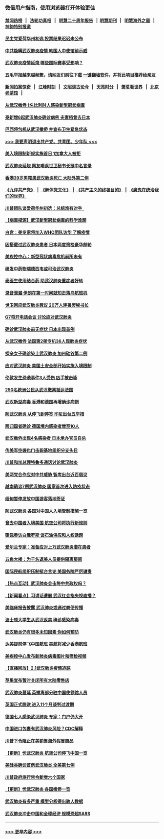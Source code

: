 ### [微信用户指南，使用浏览器打开体验更佳](https://github.com/gfw-breaker/banned-news1/blob/master/indexes/wechat-guide.md?t=0)
#### [禁闻热榜](热点新闻.md?t=0)  &nbsp;&nbsp;|&nbsp;&nbsp; [法轮功真相](https://github.com/gfw-breaker/truth/blob/master/README.md?t=0) &nbsp;&nbsp;|&nbsp;&nbsp; [明慧二十周年报告](https://github.com/gfw-breaker/mh-reports/blob/master/README.md?t=0) &nbsp;&nbsp;|&nbsp;&nbsp;[明慧期刊](https://github.com/gfw-breaker/mh-qikan) &nbsp;&nbsp;|&nbsp;&nbsp; [明慧海外之窗](https://github.com/gfw-breaker/mh-news/blob/master/README.md?t=0) &nbsp;&nbsp;|&nbsp;&nbsp; [神韵特别报道](https://github.com/gfw-breaker/mh-news/blob/master/shenyun.md?t=0)
#### [民主党爱荷华州初选 投票结果迟迟未公布](../pages/nsc418/n11844207.md?t=02050255) 
#### [中共隐瞒武汉肺炎疫情 韩国人中使馆前示威](../pages/nsc418/n11844084.md?t=02050255) 
#### [武汉肺炎疫情延烧 哪些国际赛事受影响？](../pages/nsc418/n11843958.md?t=02050255) 
#### 五毛举报越来越频繁，请网友们前往下载 [一键翻墙软件](https://github.com/gfw-breaker/ssr-accounts)，并将此项目推荐给亲友
#### [新闻拍案惊奇](https://github.com/gfw-breaker/banned-news1/blob/master/pages/link4.md) &nbsp;&nbsp;|&nbsp;&nbsp; [江峰时刻](https://github.com/gfw-breaker/banned-news1/blob/master/pages/link4.md) &nbsp;&nbsp;|&nbsp;&nbsp; [文昭谈古论今](https://github.com/gfw-breaker/banned-news1/blob/master/pages/link4.md) &nbsp;&nbsp;|&nbsp;&nbsp; [天亮时分](https://github.com/gfw-breaker/banned-news1/blob/master/pages/link4.md) &nbsp;&nbsp;|&nbsp;&nbsp; [萧茗看世界](https://github.com/gfw-breaker/banned-news1/blob/master/pages/link4.md) &nbsp;&nbsp;|&nbsp;&nbsp; [北京老茶馆](https://github.com/gfw-breaker/banned-news1/blob/master/pages/link4.md) &nbsp;&nbsp;|&nbsp;&nbsp; 
#### [从武汉撤侨 1名比利时人感染新型冠状病毒](../pages/nsc418/n11843977.md?t=02050255) 
#### [泰新增6起武汉肺炎确诊病例 夫妻档曾去日本](../pages/nsc418/n11843900.md?t=02050255) 
#### [巴西将包机从武汉撤侨 并宣布卫生紧急状态](../pages/nsc418/n11843418.md?t=02050255) 
#### [>>> 我要声明退出共产党、共青团、少年队 <<<](https://github.com/begood0513/goodnews/blob/master/quit/letter.md) 
#### [美入境限制新规实施首日 1加拿大人被拒](../pages/nsc418/n11843058.md?t=02050255) 
#### [武汉肺炎延烧 网友嘲讽世卫秘书长挺中名言录](../pages/nsc418/n11843056.md?t=02050255) 
#### [香港39岁男罹患武汉肺炎死亡 大陆外第二例](../pages/nsc418/n11843026.md?t=02050255) 
#### [《九评共产党》](https://github.com/begood0513/9ping.md/blob/master/README.md) &nbsp;|&nbsp; [《解体党文化》](../../../../jtdwh.md/blob/master/README.md)  &nbsp;|&nbsp; [《共产主义的终极目的》](../../../../gczydzjmd.md/blob/master/README.md) &nbsp;|&nbsp; [《魔鬼在统治我们的世界》](../../../../mgztzwmdsj.md/blob/master/README.md) 
#### [川普团队谈爱荷华州初选：总统难有对手  ](../pages/nsc418/n11842867.md?t=02050255) 
#### [【病毒探源】武汉新型冠状病毒的科学难题](../pages/nsc418/n11842176.md?t=02050255) 
#### [白宫：美专家将加入WHO团队访华 了解疫情](../pages/nsc418/n11842198.md?t=02050255) 
#### [因搭载过武汉肺炎患者 日本两度筛检豪华邮轮](../pages/nsc418/n11842447.md?t=02050255) 
#### [美疾控中心：新型冠状病毒危机前所未有](../pages/nsc418/n11842406.md?t=02050255) 
#### [研发中药物瑞德西韦或可治武汉肺炎](../pages/nsc418/n11842100.md?t=02050255) 
#### [泰医生使用结合药 助武汉肺炎重症者好转](../pages/nsc418/n11842096.md?t=02050255) 
#### [录音泄漏 伊朗在第一时间就知击落乌航班机](../pages/nsc418/n11842002.md?t=02050255) 
#### [世卫回应武汉肺炎惹议 20万人连署罢秘书长](../pages/nsc418/n11841664.md?t=02050255) 
#### [G7将开电话会议 讨论应对武汉肺炎](../pages/nsc418/n11841658.md?t=02050255) 
#### [确诊武汉肺炎前无症状 日本出现首例](../pages/nsc418/n11841567.md?t=02050255) 
#### [从武汉撤侨 法国第2架专机36人现肺炎症状](../pages/nsc418/n11841382.md?t=02050255) 
#### [探亲女子确诊染上武汉肺炎 加州硅谷第二例](../pages/nsc418/n11839784.md?t=02050255) 
#### [应对武汉肺炎 美国土安全部开始实施入境限制](../pages/nsc418/n11839729.md?t=02050255) 
#### [伦敦发生恐袭事件3人受伤 凶手被击毙](../pages/nsc418/n11839442.md?t=02050255) 
#### [250名欧洲公民从武汉撤离抵达法国](../pages/nsc418/n11839438.md?t=02050255) 
#### [武汉新型病毒 香港和德国再增确诊病例](../pages/nsc418/n11839381.md?t=02050255) 
#### [防武汉肺炎 从停飞到停签 印尼出台五举措](../pages/nsc418/n11839282.md?t=02050255) 
#### [两归国者确诊 德国境内感染者增至10人](../pages/nsc418/n11839164.md?t=02050255) 
#### [武汉撤侨出现4名感染者 日本承办官员自杀](../pages/nsc418/n11839044.md?t=02050255) 
#### [传美军空袭也门击毙基地组织分支头目](../pages/nsc418/n11839210.md?t=02050255) 
#### [川普和加总理特鲁多通话讨论武汉肺炎](../pages/nsc418/n11839128.md?t=02050255) 
#### [美两党合作应对中共威胁 智库出台近百倡议](../pages/nsc418/n11838437.md?t=02050255) 
#### [越南确诊7例武汉肺炎 国家首次进入防疫状态](../pages/nsc418/n11838860.md?t=02050255) 
#### [缅甸暂停发放中国游客落地签证](../pages/nsc418/n11838730.md?t=02050255) 
#### [防武汉肺炎 各国对中国人入境管制措施一览](../pages/nsc418/n11838726.md?t=02050255) 
#### [曾去中国者入境美国 航空公司将执行新规则](../pages/nsc418/n11838375.md?t=02050255) 
#### [蓬佩奥访白俄罗斯 谈石油供应和人权话题](../pages/nsc418/n11838242.md?t=02050255) 
#### [爱尔兰专家：准备应对上万武汉肺炎潜在患者](../pages/nsc418/n11837978.md?t=02050255) 
#### [五角大楼：为千名返美人员提供隔离房间](../pages/nsc418/n11837831.md?t=02050255) 
#### [国际民航组织压制挺台言论 美国务院严厉谴责](../pages/nsc418/n11837791.md?t=02050255) 
#### [【热点互动】武汉肺炎会击垮中共政权吗？](../pages/nsc418/n11837779.md?t=02050255) 
#### [【新闻看点】习讲话遭删 武汉红会掐央视直播？](../pages/nsc418/n11837573.md?t=02050255) 
#### [美临床报告披露 武汉肺炎或通过粪便传播](../pages/nsc418/n11837626.md?t=02050255) 
#### [波士顿大学生从武汉返美 确诊感染病毒](../pages/nsc418/n11837580.md?t=02050255) 
#### [武汉肺炎仍有很多未知因素 你如何预防](../pages/nsc418/n11837666.md?t=02050255) 
#### [达美提前停飞中国航班 美航将减少香港航班](../pages/nsc418/n11837649.md?t=02050255) 
#### [美疾控中心发布新肺炎病毒图片和筛检视频](../pages/nsc418/n11837491.md?t=02050255) 
#### [【直播回放】2.1武汉肺炎疫情追踪](../pages/nsc418/n11837232.md?t=02050255) 
#### [苹果宣布暂时关闭所有大陆零售店](../pages/nsc418/n11837097.md?t=02050255) 
#### [武汉肺炎蔓延 英撤离部分驻中国使领馆人员](../pages/nsc418/n11837061.md?t=02050255) 
#### [英国正式脱欧 进入11个月谈判过渡期](../pages/nsc418/n11836911.md?t=02050255) 
#### [德国七人感染武汉肺炎 专家：门户仍大开](../pages/nsc418/n11836344.md?t=02050255) 
#### [中国进口包裹有武汉肺炎风险？CDC解释](../pages/nsc418/n11836321.md?t=02050255) 
#### [川普下令阻止在美销售海外假冒商品](../pages/nsc418/n11836261.md?t=02050255) 
#### [【更新】忧武汉肺炎 航空公司停飞中国一览](../pages/nsc418/n11835931.md?t=02050255) 
#### [美硅谷确诊首例武汉肺炎 全美第七例](../pages/nsc418/n11836093.md?t=02050255) 
#### [川普政府旅行禁令新增六个国家](../pages/nsc418/n11836083.md?t=02050255) 
#### [【更新】忧武汉肺炎 各国撤侨一览](../pages/nsc418/n11835673.md?t=02050255) 
#### [武汉肺炎有多严重 模型分析得出骇人数据](../pages/nsc418/n11835829.md?t=02050255) 
#### [武汉肺炎冲击中国和全球经济 规模恐超SARS](../pages/nsc418/n11835652.md?t=02050255) 

----
#### [ >>> 更早内容 <<< ](../indexes/nsc418-earlier.md)
